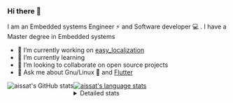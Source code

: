 ### Hi there 👋

I am an Embedded systems Engineer ⚡️ and Software developer 💻 . I have a Master degree in Embedded systems
- 🔭 I’m currently working on [easy_localization](https://pub.dev/packages/easy_localization)
- 🌱 I’m currently learning 
- 👯 I’m looking to collaborate on open source projects
- 💬 Ask me about  Gnu/Linux 🐧 and [Flutter](https://flutter.dev) 

<a href="https://profile-summary-for-github.com/user/aissat">
  <img align="left" height="170px" src="https://github-readme-stats.vercel.app/api?username=aissat&show_icons=true&line_height=27&count_private=true&include_all_commits=true" alt="aissat's GitHub stats"/>
  <img src="https://github-readme-stats.vercel.app/api/top-langs/?username=aissat&hide_langs_below=5&layout=compact" alt="aissat's language stats"/>
</a>

<details>
<summary>Detailed stats</summary>
 

### 🧐 Waka Stats

<!--START_SECTION:waka-->
![Code Time](http://img.shields.io/badge/Code%20Time-5%2C116%20hrs%2035%20mins-blue)

![Profile Views](http://img.shields.io/badge/Profile%20Views-1-blue)

![Lines of code](https://img.shields.io/badge/From%20Hello%20World%20I%27ve%20Written-2.0%20million%20lines%20of%20code-blue)

**🐱 My GitHub Data** 

> 📦 120.2 kB Used in GitHub's Storage 
 > 
> 🏆 37 Contributions in the Year 2023
 > 
> 💼 Opted to Hire
 > 
> 📜 164 Public Repositories 
 > 
> 🔑 25 Private Repositories 
 > 
**I'm a Night 🦉** 

```text
🌞 Morning                428 commits         ██░░░░░░░░░░░░░░░░░░░░░░░   07.81 % 
🌆 Daytime                831 commits         ████░░░░░░░░░░░░░░░░░░░░░   15.16 % 
🌃 Evening                2362 commits        ███████████░░░░░░░░░░░░░░   43.09 % 
🌙 Night                  1861 commits        ████████░░░░░░░░░░░░░░░░░   33.95 % 
```
📅 **I'm Most Productive on Thursday** 

```text
Monday                   501 commits         ██░░░░░░░░░░░░░░░░░░░░░░░   09.14 % 
Tuesday                  886 commits         ████░░░░░░░░░░░░░░░░░░░░░   16.16 % 
Wednesday                644 commits         ███░░░░░░░░░░░░░░░░░░░░░░   11.75 % 
Thursday                 1020 commits        █████░░░░░░░░░░░░░░░░░░░░   18.61 % 
Friday                   958 commits         ████░░░░░░░░░░░░░░░░░░░░░   17.48 % 
Saturday                 891 commits         ████░░░░░░░░░░░░░░░░░░░░░   16.25 % 
Sunday                   582 commits         ███░░░░░░░░░░░░░░░░░░░░░░   10.62 % 
```


📊 **This Week I Spent My Time On** 

```text
🕑︎ Time Zone: Africa/Algiers

💬 Programming Languages: 
Bash                     6 hrs 34 mins       █████████████████░░░░░░░░   68.36 % 
YAML                     1 hr 31 mins        ████░░░░░░░░░░░░░░░░░░░░░   15.93 % 
Other                    1 hr 11 mins        ███░░░░░░░░░░░░░░░░░░░░░░   12.46 % 
JSON                     16 mins             █░░░░░░░░░░░░░░░░░░░░░░░░   02.87 % 
Dart                     1 min               ░░░░░░░░░░░░░░░░░░░░░░░░░   00.32 % 

🔥 Editors: 
VS Code                  9 hrs 36 mins       █████████████████████████   100.00 % 

💻 Operating System: 
Linux                    9 hrs 36 mins       █████████████████████████   100.00 % 
```

**I Mostly Code in Dart** 

```text
TypeScript               10 repos            ███░░░░░░░░░░░░░░░░░░░░░░   11.11 % 
PHP                      7 repos             ██░░░░░░░░░░░░░░░░░░░░░░░   07.78 % 
C++                      7 repos             ██░░░░░░░░░░░░░░░░░░░░░░░   07.78 % 
CSS                      3 repos             █░░░░░░░░░░░░░░░░░░░░░░░░   03.33 % 
Dockerfile               3 repos             █░░░░░░░░░░░░░░░░░░░░░░░░   03.33 % 
```



**Timeline**

![Lines of Code chart](https://raw.githubusercontent.com/aissat/aissat/master/assets/bar_graph.png)


 Last Updated on 09/06/2023 01:18:33 UTC
<!--END_SECTION:waka-->

</details>
